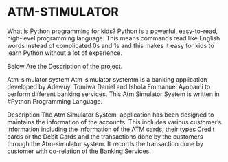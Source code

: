 # ATM-STIMULATOR

What is Python programming for kids?
Python is a powerful, easy-to-read, high-level programming language. This means commands read like English words instead of complicated 0s and 1s and this makes it easy for kids to learn Python without a lot of experience. 

Below Are the Description of the project.

Atm-simulator system
 Atm-simulator systemm is a banking application developed  by Adewuyi Tomiwa Daniel and Ishola Emmanuel Ayobami to perform different banking services. This Atm Simulator System is written in #Python Programming Language.

Description
The Atm Simulator System, application has been designed to maintains the information of the accounts. This includes various customer’s information including the information of the ATM cards, their types Credit cards or the Debit Cards and the transactions done by the customers through the Atm-simulator system. It records the transaction done by customer with co-relation of the Banking Services.
